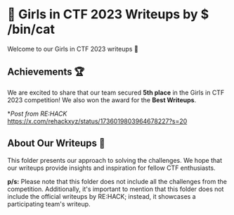 # 🌠 Girls in CTF 2023 Writeups by $ /bin/cat

Welcome to our Girls in CTF 2023 writeups 🎉

## Achievements 🏆
We are excited to share that our team secured **5th place** in the Girls in CTF 2023 competition! We also won the award for the **Best Writeups**.

**Post from RE:HACK*
https://x.com/rehackxyz/status/1736019803964678227?s=20

## About Our Writeups 📝
This folder presents our approach to solving the challenges. We hope that our writeups provide insights and inspiration for fellow CTF enthusiasts.

**p/s:** 
Please note that this folder does not include all the challenges from the competition. Additionally, it's important to mention that this folder does not include the official writeups by RE:HACK; instead, it showcases a participating team's writeup.
